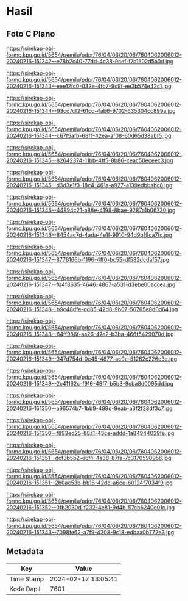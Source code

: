 # Hasil

## Foto C Plano

https://sirekap-obj-formc.kpu.go.id/5654/pemilu/pdpr/76/04/06/20/06/7604062006012-20240216-151342--e78b2c40-77dd-4c38-9cef-f7c1502d5a0d.jpg

https://sirekap-obj-formc.kpu.go.id/5654/pemilu/pdpr/76/04/06/20/06/7604062006012-20240216-151343--eee12fc0-032e-4fd7-9c9f-ee3b574e42c1.jpg

https://sirekap-obj-formc.kpu.go.id/5654/pemilu/pdpr/76/04/06/20/06/7604062006012-20240216-151344--93cc7cf2-61cc-4ab6-9702-635304cc899a.jpg

https://sirekap-obj-formc.kpu.go.id/5654/pemilu/pdpr/76/04/06/20/06/7604062006012-20240216-151344--c67f5afb-68f1-42ea-af08-60d65d38abf5.jpg

https://sirekap-obj-formc.kpu.go.id/5654/pemilu/pdpr/76/04/06/20/06/7604062006012-20240216-151345--82642374-11bb-4ff5-8b86-ceac50eceec3.jpg

https://sirekap-obj-formc.kpu.go.id/5654/pemilu/pdpr/76/04/06/20/06/7604062006012-20240216-151345--d3d3e1f3-18c4-461a-a927-a139edbbabc8.jpg

https://sirekap-obj-formc.kpu.go.id/5654/pemilu/pdpr/76/04/06/20/06/7604062006012-20240216-151346--44894c21-a88e-4198-8bae-9287a1b06730.jpg

https://sirekap-obj-formc.kpu.go.id/5654/pemilu/pdpr/76/04/06/20/06/7604062006012-20240216-151346--8454ac7d-4ada-4e1f-9910-94d9bf9ca7fc.jpg

https://sirekap-obj-formc.kpu.go.id/5654/pemilu/pdpr/76/04/06/20/06/7604062006012-20240216-151347--8776166b-1196-4ff0-bc55-df582dcdaf57.jpg

https://sirekap-obj-formc.kpu.go.id/5654/pemilu/pdpr/76/04/06/20/06/7604062006012-20240216-151347--f04f8635-4646-4867-a531-d3ebe00accea.jpg

https://sirekap-obj-formc.kpu.go.id/5654/pemilu/pdpr/76/04/06/20/06/7604062006012-20240216-151348--b9c48dfe-dd85-42d8-9b07-50765e8d0d64.jpg

https://sirekap-obj-formc.kpu.go.id/5654/pemilu/pdpr/76/04/06/20/06/7604062006012-20240216-151348--64ff986f-aa26-47e2-b3ba-466f5429070d.jpg

https://sirekap-obj-formc.kpu.go.id/5654/pemilu/pdpr/76/04/06/20/06/7604062006012-20240216-151349--347d754d-0c45-4877-ac9e-81262c226e3e.jpg

https://sirekap-obj-formc.kpu.go.id/5654/pemilu/pdpr/76/04/06/20/06/7604062006012-20240216-151349--2c41162c-f916-48f7-b5b3-9cba8d0095dd.jpg

https://sirekap-obj-formc.kpu.go.id/5654/pemilu/pdpr/76/04/06/20/06/7604062006012-20240216-151350--a96574b7-1bb9-499d-9eab-a3f2f28df3c7.jpg

https://sirekap-obj-formc.kpu.go.id/5654/pemilu/pdpr/76/04/06/20/06/7604062006012-20240216-151350--f893ed25-88a1-43ce-addd-1a84944029fe.jpg

https://sirekap-obj-formc.kpu.go.id/5654/pemilu/pdpr/76/04/06/20/06/7604062006012-20240216-151351--dcf3b5b2-e6f4-4a38-87fa-7c3170590956.jpg

https://sirekap-obj-formc.kpu.go.id/5654/pemilu/pdpr/76/04/06/20/06/7604062006012-20240216-151351--2b0ae53b-bb16-42de-a6ce-60124f7034f9.jpg

https://sirekap-obj-formc.kpu.go.id/5654/pemilu/pdpr/76/04/06/20/06/7604062006012-20240216-151352--0fb2030d-f232-4e81-9d4b-57cb6240e01c.jpg

https://sirekap-obj-formc.kpu.go.id/5654/pemilu/pdpr/76/04/06/20/06/7604062006012-20240216-151343--7098fe62-a7f9-4208-9c18-edbaa0b772e3.jpg


## Metadata

| Key        | Value               |
| ---------- | ------------------- |
| Time Stamp | 2024-02-17 13:05:41 |
| Kode Dapil | 7601                |



